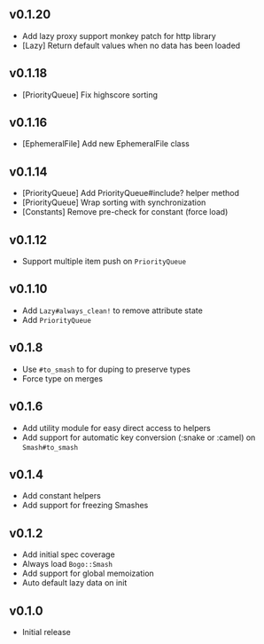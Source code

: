 ## v0.1.20
* Add lazy proxy support monkey patch for http library
* [Lazy] Return default values when no data has been loaded

## v0.1.18
* [PriorityQueue] Fix highscore sorting

## v0.1.16
* [EphemeralFile] Add new EphemeralFile class

## v0.1.14
* [PriorityQueue] Add PriorityQueue#include? helper method
* [PriorityQueue] Wrap sorting with synchronization
* [Constants] Remove pre-check for constant (force load)

## v0.1.12
* Support multiple item push on `PriorityQueue`

## v0.1.10
* Add `Lazy#always_clean!` to remove attribute state
* Add `PriorityQueue`

## v0.1.8
* Use `#to_smash` to for duping to preserve types
* Force type on merges

## v0.1.6
* Add utility module for easy direct access to helpers
* Add support for automatic key conversion (:snake or :camel) on `Smash#to_smash`

## v0.1.4
* Add constant helpers
* Add support for freezing Smashes

## v0.1.2
* Add initial spec coverage
* Always load `Bogo::Smash`
* Add support for global memoization
* Auto default lazy data on init

## v0.1.0
* Initial release
